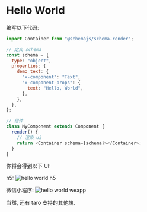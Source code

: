 # Hello World

编写以下代码:

``` js {10,20}
import Container from "@schemajs/schema-render";

// 定义 schema
const schema = {
  type: "object",
  properties: {
    demo_text: {
      "x-component": "Text",
      "x-component-props": {
        text: "Hello, World",
      },
    },
  },
};

// 组件
class MyComponent extends Component {
  render() {
    // 渲染 ui
    return <Container schema={schema}></Container>;
  }
}
```

你将会得到以下 UI: 

h5:
<img :src="$withBase('/demo/hello-world/h5.png')" alt="hello world h5">

微信小程序:
<img :src="$withBase('/demo/hello-world/weapp.png')" alt="hello world weapp">

当然, 还有 taro 支持的其他端.